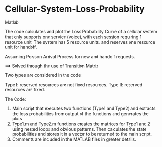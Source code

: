 # Cellular-System-Loss-Probability
Matlab

The code calculates and plot the Loss Probability Curve of a cellular system that only supports one service (voice), with each session requiring 1 resource unit. The system has 5 resource units, and reserves one resource unit for handoff. 

Assuming Poisson Arrival Process for new and handoff requests. 

==> Solved through the use of Transition Matrix

Two types are considered in the code:

 Type I: reserved resources are not fixed resources.
 Type II: reserved resources are fixed. 
 
 The Code: 
1. Main script that executes two functions (Type1 and Type2) and extracts the loss probabilities from output of the functions and generates the plots
2. Type1.m and Type2.m functions creates the matrices for Type1 and 2 using nested loops and obvious patterns. Then calculates the state probabilities and stores it in a vector to be returned to the main script.
3. Comments are included in the MATLAB files in greater details.
